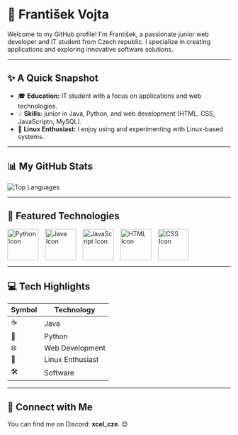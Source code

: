 # 👋 František Vojta

Welcome to my GitHub profile! I'm František, a passionate junior web developer and IT student from Czech republic. I specialize in creating applications and exploring innovative software solutions.

---

## ✨ A Quick Snapshot

- 🎓 **Education:** IT student with a focus on applications and web technologies.
- 💡 **Skills:** junior in Java, Python, and web development (HTML, CSS, JavaScriptn, MySQL).
- 🐧 **Linux Enthusiast:** I enjoy using and experimenting with Linux-based systems.

---

## 📊 My GitHub Stats

<img src="https://github-readme-stats.vercel.app/api/top-langs/?username=frantisek-vojta&langs_count=4&layout=compact&theme=dark&exclude_repo=starbucks-vojta,animacce-JS" alt="Top Languages" />

---
## 🚀 Featured Technologies

<div style="display: flex; align-items: center; gap: 15px;">
  <img src="https://techstack-generator.vercel.app/python-icon.svg" alt="Python Icon" width="70" height="70">
  <img src="https://techstack-generator.vercel.app/java-icon.svg" alt="Java Icon" width="70" height="70">
  <img src="https://techstack-generator.vercel.app/javascript-icon.svg" alt="JavaScript Icon" width="70" height="70">
  <img src="https://techstack-generator.vercel.app/html-icon.svg" alt="HTML Icon" width="70" height="70">
  <img src="https://techstack-generator.vercel.app/css-icon.svg" alt="CSS Icon" width="70" height="70">
</div>



---

## 💻 Tech Highlights

| Symbol | Technology       |
|--------|------------------|
| ☕     | Java             |
| 🐍     | Python           |
| 🌐     | Web Development  |
| 🐧     | Linux Enthusiast |
| 🛠️     | Software         |

---

## 🤝 Connect with Me

You can find me on Discord: **xcel_cze**. 😊
